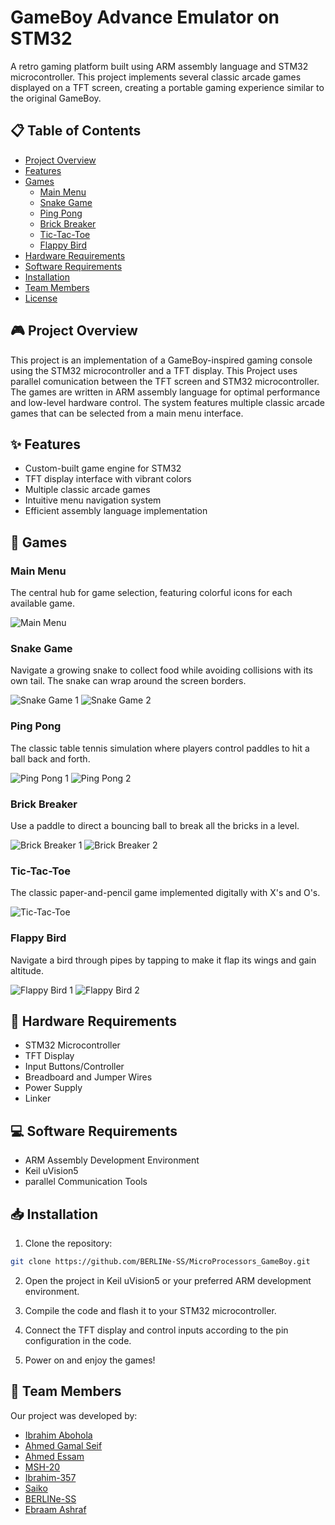# GameBoy Advance Emulator on STM32


A retro gaming platform built using ARM assembly language and STM32 microcontroller. This project implements several classic arcade games displayed on a TFT screen, creating a portable gaming experience similar to the original GameBoy.

## 📋 Table of Contents
- [Project Overview](#project-overview)
- [Features](#features)
- [Games](#games)
  - [Main Menu](#main-menu)
  - [Snake Game](#snake-game)
  - [Ping Pong](#ping-pong)
  - [Brick Breaker](#brick-breaker)
  - [Tic-Tac-Toe](#tic-tac-toe)
  - [Flappy Bird](#flappy-bird)
- [Hardware Requirements](#hardware-requirements)
- [Software Requirements](#software-requirements)
- [Installation](#installation)
- [Team Members](#team-members)
- [License](#license)

## 🎮 Project Overview

This project is an implementation of a GameBoy-inspired gaming console using the STM32 microcontroller and a TFT display.
This Project uses parallel comunication between the TFT screen and STM32 microcontroller.
The games are written in ARM assembly language for optimal performance and low-level hardware control. 
The system features multiple classic arcade games that can be selected from a main menu interface.

## ✨ Features

- Custom-built game engine for STM32
- TFT display interface with vibrant colors
- Multiple classic arcade games
- Intuitive menu navigation system
- Efficient assembly language implementation

## 🎯 Games

### Main Menu

The central hub for game selection, featuring colorful icons for each available game.

![Main Menu](https://i.imgur.com/0VXgGLx.jpeg)

### Snake Game

Navigate a growing snake to collect food while avoiding collisions with its own tail.
The snake can wrap around the screen borders.

![Snake Game 1](https://i.imgur.com/hMgbUD1.jpeg)
![Snake Game 2](https://i.imgur.com/475TXX2.jpeg)

### Ping Pong

The classic table tennis simulation where players control paddles to hit a ball back and forth.

![Ping Pong 1](https://i.imgur.com/Ugj69GT.jpeg)
![Ping Pong 2](https://i.imgur.com/70fYQ8F.jpeg)

### Brick Breaker

Use a paddle to direct a bouncing ball to break all the bricks in a level.

![Brick Breaker 1](https://i.imgur.com/tGalsLF.jpeg)
![Brick Breaker 2](https://i.imgur.com/0AkuJnA.jpeg)

### Tic-Tac-Toe

The classic paper-and-pencil game implemented digitally with X's and O's.

![Tic-Tac-Toe](https://i.imgur.com/JV9mgjJ.jpeg)

### Flappy Bird

Navigate a bird through pipes by tapping to make it flap its wings and gain altitude.

![Flappy Bird 1](https://i.imgur.com/dqVNVBc.jpeg)
![Flappy Bird 2](https://i.imgur.com/tjZRi5x.jpeg)

## 🔧 Hardware Requirements

- STM32 Microcontroller
- TFT Display
- Input Buttons/Controller
- Breadboard and Jumper Wires
- Power Supply
- Linker

## 💻 Software Requirements

- ARM Assembly Development Environment
- Keil uVision5
- parallel Communication Tools

## 📥 Installation

1. Clone the repository:
```bash
git clone https://github.com/BERLINe-SS/MicroProcessors_GameBoy.git
```

2. Open the project in Keil uVision5 or your preferred ARM development environment.

3. Compile the code and flash it to your STM32 microcontroller.

4. Connect the TFT display and control inputs according to the pin configuration in the code.

5. Power on and enjoy the games!

## 👥 Team Members

Our project was developed by:

- [Ibrahim Abohola](https://github.com/Ibrahim-Abohola)
- [Ahmed Gamal Seif](https://github.com/ahmedgamalseif)
- [Ahmed Essam](https://github.com/AhmedEssam005)
- [MSH-20](https://github.com/MSH-20)
- [Ibrahim-357](https://github.com/Ibrahim-357)
- [Saiko](https://github.com/saiko-git)
- [BERLINe-SS](https://github.com/BERLINe-SS)
- [Ebraam Ashraf](https://github.com/Ebraam-Ashraf)

